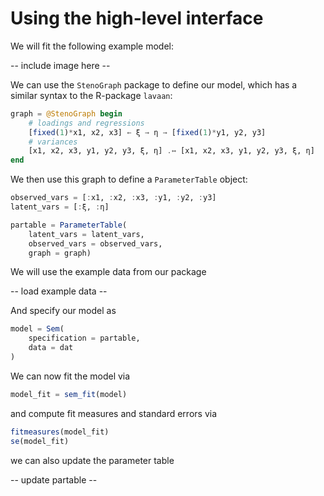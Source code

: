 # Using the high-level interface

We will fit the following example model:

-- include image here --

We can use the `StenoGraph` package to define our model, which has a similar syntax to the R-package `lavaan`:

```julia
graph = @StenoGraph begin
    # loadings and regressions
    [fixed(1)*x1, x2, x3] ← ξ → η → [fixed(1)*y1, y2, y3]
    # variances
    [x1, x2, x3, y1, y2, y3, ξ, η] .↔ [x1, x2, x3, y1, y2, y3, ξ, η]
end
```

We then use this graph to define a `ParameterTable` object:

```julia
observed_vars = [:x1, :x2, :x3, :y1, :y2, :y3]
latent_vars = [:ξ, :η]

partable = ParameterTable(
    latent_vars = latent_vars, 
    observed_vars = observed_vars, 
    graph = graph)
```

We will use the example data from our package

-- load example data --

And specify our model as

```julia
model = Sem(
    specification = partable,
    data = dat
)
```

We can now fit the model via

```julia
model_fit = sem_fit(model)
```

and compute fit measures and standard errors via

```julia
fitmeasures(model_fit)
se(model_fit)
```

we can also update the parameter table 

-- update partable --